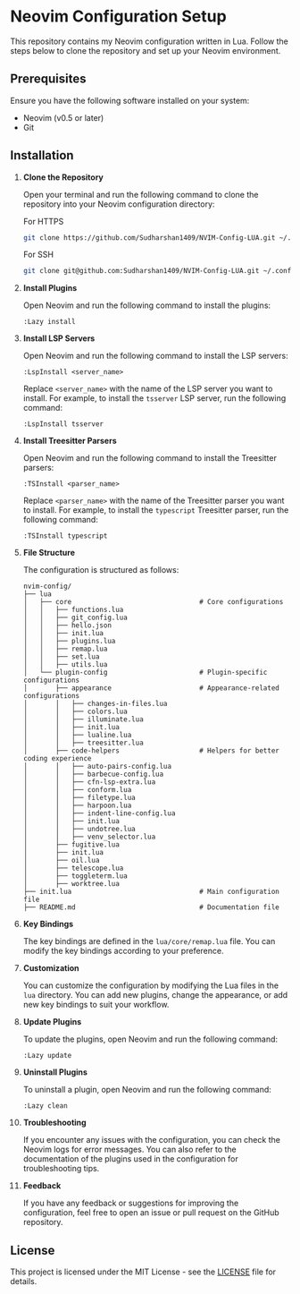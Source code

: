 # Neovim Configuration Setup

This repository contains my Neovim configuration written in Lua. Follow the steps below to clone the repository and set up your Neovim environment.

## Prerequisites

Ensure you have the following software installed on your system:

- Neovim (v0.5 or later)
- Git

## Installation

1. **Clone the Repository**

   Open your terminal and run the following command to clone the repository into your Neovim configuration directory:

   For HTTPS

   ```sh
   git clone https://github.com/Sudharshan1409/NVIM-Config-LUA.git ~/.config/nvim
   ```

   For SSH

   ```sh
   git clone git@github.com:Sudharshan1409/NVIM-Config-LUA.git ~/.config/nvim
   ```

2. **Install Plugins**

   Open Neovim and run the following command to install the plugins:

   ```vim
   :Lazy install
   ```

3. **Install LSP Servers**

   Open Neovim and run the following command to install the LSP servers:

   ```vim
   :LspInstall <server_name>
   ```

   Replace `<server_name>` with the name of the LSP server you want to install. For example, to install the `tsserver` LSP server, run the following command:

   ```vim
   :LspInstall tsserver
   ```

4. **Install Treesitter Parsers**

   Open Neovim and run the following command to install the Treesitter parsers:

   ```vim
   :TSInstall <parser_name>
   ```

   Replace `<parser_name>` with the name of the Treesitter parser you want to install. For example, to install the `typescript` Treesitter parser, run the following command:

   ```vim
   :TSInstall typescript
   ```

5. **File Structure**

   The configuration is structured as follows:

   ```plaintext
   nvim-config/
   ├── lua
   │   ├── core                                # Core configurations
   │   │   ├── functions.lua
   │   │   ├── git_config.lua
   │   │   ├── hello.json
   │   │   ├── init.lua
   │   │   ├── plugins.lua
   │   │   ├── remap.lua
   │   │   ├── set.lua
   │   │   ├── utils.lua
   │   └── plugin-config                       # Plugin-specific configurations
   │       ├── appearance                      # Appearance-related configurations
   │       │   ├── changes-in-files.lua
   │       │   ├── colors.lua
   │       │   ├── illuminate.lua
   │       │   ├── init.lua
   │       │   ├── lualine.lua
   │       │   ├── treesitter.lua
   │       ├── code-helpers                    # Helpers for better coding experience
   │       │   ├── auto-pairs-config.lua
   │       │   ├── barbecue-config.lua
   │       │   ├── cfn-lsp-extra.lua
   │       │   ├── conform.lua
   │       │   ├── filetype.lua
   │       │   ├── harpoon.lua
   │       │   ├── indent-line-config.lua
   │       │   ├── init.lua
   │       │   ├── undotree.lua
   │       │   ├── venv_selector.lua
   │       ├── fugitive.lua
   │       ├── init.lua
   │       ├── oil.lua
   │       ├── telescope.lua
   │       ├── toggleterm.lua
   │       ├── worktree.lua
   ├── init.lua                                # Main configuration file
   ├── README.md                               # Documentation file

   ```

6. **Key Bindings**

   The key bindings are defined in the `lua/core/remap.lua` file. You can modify the key bindings according to your preference.

7. **Customization**

   You can customize the configuration by modifying the Lua files in the `lua` directory. You can add new plugins, change the appearance, or add new key bindings to suit your workflow.

8. **Update Plugins**

   To update the plugins, open Neovim and run the following command:

   ```vim
   :Lazy update
   ```

9. **Uninstall Plugins**

   To uninstall a plugin, open Neovim and run the following command:

   ```vim
   :Lazy clean
   ```

10. **Troubleshooting**

    If you encounter any issues with the configuration, you can check the Neovim logs for error messages. You can also refer to the documentation of the plugins used in the configuration for troubleshooting tips.

11. **Feedback**

    If you have any feedback or suggestions for improving the configuration, feel free to open an issue or pull request on the GitHub repository.

## License

This project is licensed under the MIT License - see the [LICENSE](LICENSE) file for details.

```

```
